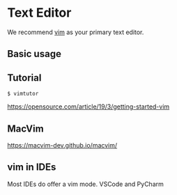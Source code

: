 # Text Editor

We recommend [vim](https://www.vim.org) as your primary text editor.

## Basic usage

## Tutorial

```
$ vimtutor
```

https://opensource.com/article/19/3/getting-started-vim

## MacVim

https://macvim-dev.github.io/macvim/

## vim in IDEs

Most IDEs do offer a vim mode.
VSCode and PyCharm
